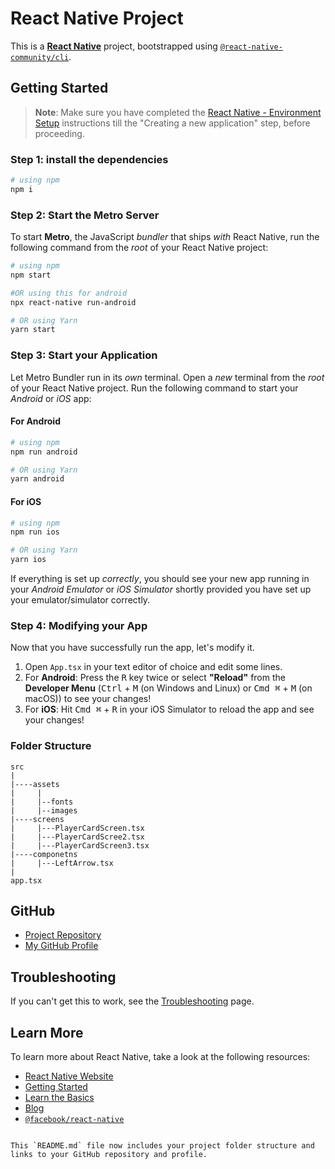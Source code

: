 

# React Native Project

This is a [**React Native**](https://reactnative.dev) project, bootstrapped using [`@react-native-community/cli`](https://github.com/react-native-community/cli).

## Getting Started

> **Note**: Make sure you have completed the [React Native - Environment Setup](https://reactnative.dev/docs/environment-setup) instructions till the "Creating a new application" step, before proceeding.


### Step 1: install the dependencies
```bash
# using npm
npm i 
```

### Step 2: Start the Metro Server

To start **Metro**, the JavaScript _bundler_ that ships _with_ React Native, run the following command from the _root_ of your React Native project:

```bash
# using npm
npm start

#OR using this for android
npx react-native run-android

# OR using Yarn
yarn start
```

### Step 3: Start your Application

Let Metro Bundler run in its _own_ terminal. Open a _new_ terminal from the _root_ of your React Native project. Run the following command to start your _Android_ or _iOS_ app:

#### For Android

```bash
# using npm
npm run android

# OR using Yarn
yarn android
```

#### For iOS

```bash
# using npm
npm run ios

# OR using Yarn
yarn ios
```

If everything is set up _correctly_, you should see your new app running in your _Android Emulator_ or _iOS Simulator_ shortly provided you have set up your emulator/simulator correctly.

### Step 4: Modifying your App

Now that you have successfully run the app, let's modify it.

1. Open `App.tsx` in your text editor of choice and edit some lines.
2. For **Android**: Press the <kbd>R</kbd> key twice or select **"Reload"** from the **Developer Menu** (<kbd>Ctrl</kbd> + <kbd>M</kbd> (on Windows and Linux) or <kbd>Cmd ⌘</kbd> + <kbd>M</kbd> (on macOS)) to see your changes!
3. For **iOS**: Hit <kbd>Cmd ⌘</kbd> + <kbd>R</kbd> in your iOS Simulator to reload the app and see your changes!

### Folder Structure

```plaintext
src
|
|----assets
|     |
|     |--fonts
|     |--images
|----screens
|     |---PlayerCardScreen.tsx
|     |---PlayerCardScree2.tsx
|     |---PlayerCardScreen3.tsx
|----componetns
|     |---LeftArrow.tsx
|
app.tsx
```

## GitHub

- [Project Repository](https://github.com/Hibbanur-Rahman/BasketBall-PlayerScreen-mobile.git)
- [My GitHub Profile](https://github.com/Hibbanur-Rahman)

## Troubleshooting

If you can't get this to work, see the [Troubleshooting](https://reactnative.dev/docs/troubleshooting) page.

## Learn More

To learn more about React Native, take a look at the following resources:

- [React Native Website](https://reactnative.dev)
- [Getting Started](https://reactnative.dev/docs/environment-setup)
- [Learn the Basics](https://reactnative.dev/docs/getting-started)
- [Blog](https://reactnative.dev/blog)
- [`@facebook/react-native`](https://github.com/facebook/react-native)
```

This `README.md` file now includes your project folder structure and links to your GitHub repository and profile.
